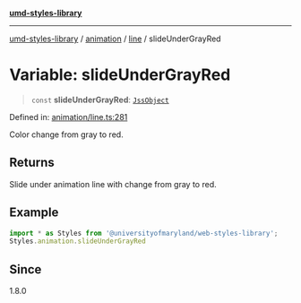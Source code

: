 [**umd-styles-library**](../../../../README.md)

***

[umd-styles-library](../../../../modules.md) / [animation](../../../README.md) / [line](../README.md) / slideUnderGrayRed

# Variable: slideUnderGrayRed

> `const` **slideUnderGrayRed**: [`JssObject`](../../../../utilities/namespaces/transform/type-aliases/JssObject.md)

Defined in: [animation/line.ts:281](https://github.com/UMD-Digital/design-system/blob/2d95010ba8e3e1595ebab66599330577b600c5fb/packages/styles/source/animation/line.ts#L281)

Color change from gray to red.

## Returns

Slide under animation line with change from gray to red.

## Example

```typescript
import * as Styles from '@universityofmaryland/web-styles-library';
Styles.animation.slideUnderGrayRed
```

## Since

1.8.0
